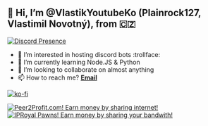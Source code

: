 ## 👋 Hi, I’m @VlastikYoutubeKo (Plainrock127, Vlastimil Novotný), from :czech_republic:


[![Discord Presence](https://lanyard.cnrad.dev/api/1034576796617805845?idleMessage=Probably%20not%20near%20pc)](https://discord.com/users/1034576796617805845)
- 👀 I’m interested in hosting discord bots :trollface:
- 🌱 I’m currently learning Node.JS & Python
- 💞️ I’m looking to collaborate on almost anything
- 📫 How to reach me? [**Email**](mailto:mapy.od.fanousku@post.cz)

[![ko-fi](https://ko-fi.com/img/githubbutton_sm.svg)](https://ko-fi.com/plainhost)


[![Peer2Profit.com! Earn money by sharing internet!](https://eyo-vlastikyoutubeko.vercel.app/api/now-playing.svg)](https://peer2profit.com/r/1644936969620bbf090b420/en?campaign=github)
[![IPRoyal Pawns! Earn money by sharing your bandwith!](https://pawns.iproyal.com/img/b/468.jpg)](https://iproyal.com/pawns?r=menticek)
<!---
VlastikYoutubeKo/VlastikYoutubeKo is a ✨ special ✨ repository because its `README.md` (this file) appears on your GitHub profile.
You can click the Preview link to take a look at your changes.
--->
